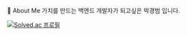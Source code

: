 🚀 About Me
가치를 만드는 백엔드 개발자가 되고싶은 박경범 입니다.

[![Solved.ac 프로필](http://mazassumnida.wtf/api/v2/generate_badge?boj=ppkkbb)](https://solved.ac/ppkkbb)
